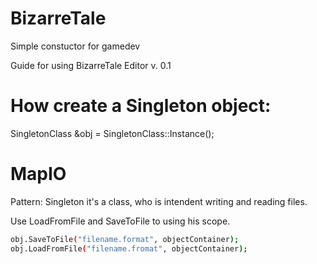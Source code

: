 # BizarreTale
Simple constuctor for gamedev

Guide for using BizarreTale Editor v. 0.1

# How create a Singleton object:
SingletonClass &obj = SingletonClass::Instance();

# MapIO
Pattern: Singleton
it's a class, who is intendent writing and reading files.

Use LoadFromFile and SaveToFile to using his scope.
```sh
obj.SaveToFile("filename.format", objectContainer);
obj.LoadFromFile("filename.fromat", objectContainer);
```
